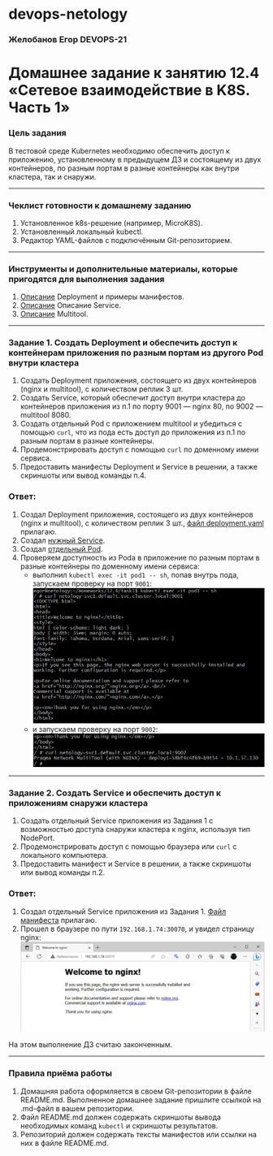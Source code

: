 # devops-netology

### Желобанов Егор DEVOPS-21

# Домашнее задание к занятию 12.4 «Сетевое взаимодействие в K8S. Часть 1»

### Цель задания

В тестовой среде Kubernetes необходимо обеспечить доступ к приложению, установленному в предыдущем ДЗ и состоящему из двух контейнеров, по разным портам в разные контейнеры как внутри кластера, так и снаружи.

------

### Чеклист готовности к домашнему заданию

1. Установленное k8s-решение (например, MicroK8S).
2. Установленный локальный kubectl.
3. Редактор YAML-файлов с подключённым Git-репозиторием.

------

### Инструменты и дополнительные материалы, которые пригодятся для выполнения задания

1. [Описание](https://kubernetes.io/docs/concepts/workloads/controllers/deployment/) Deployment и примеры манифестов.
2. [Описание](https://kubernetes.io/docs/concepts/services-networking/service/) Описание Service.
3. [Описание](https://github.com/wbitt/Network-MultiTool) Multitool.

------

### Задание 1. Создать Deployment и обеспечить доступ к контейнерам приложения по разным портам из другого Pod внутри кластера

1. Создать Deployment приложения, состоящего из двух контейнеров (nginx и multitool), с количеством реплик 3 шт.
2. Создать Service, который обеспечит доступ внутри кластера до контейнеров приложения из п.1 по порту 9001 — nginx 80, по 9002 — multitool 8080.
3. Создать отдельный Pod с приложением multitool и убедиться с помощью `curl`, что из пода есть доступ до приложения из п.1 по разным портам в разные контейнеры.
4. Продемонстрировать доступ с помощью `curl` по доменному имени сервиса.
5. Предоставить манифесты Deployment и Service в решении, а также скриншоты или вывод команды п.4.

### Ответ:
1. Создал Deployment приложения, состоящего из двух контейнеров (nginx и multitool), с количеством реплик 3 шт., [файл deployment.yaml](/practice/12.4/task1/deployment.yaml) прилагаю.
2. Создал [нужный Service](/practice/12.4/task1/service.yaml).
3. Создал [отдельный Pod](/practice/12.4/task1/pod.yaml).
4. Проверяем доступность из Poda в приложение по разным портам в разные контейнеры по доменному имени сервиса:
    * выполнил `kubectl exec -it pod1 -- sh`, попав внутрь пода, запускаем проверку на порт `9001`:  
    ![](/pics/12.4/srv-9001.jpg)  
    * и запускаем проверку на порт `9002`:  
    ![](/pics/12.4/srv-9002.jpg)  
------

### Задание 2. Создать Service и обеспечить доступ к приложениям снаружи кластера

1. Создать отдельный Service приложения из Задания 1 с возможностью доступа снаружи кластера к nginx, используя тип NodePort.
2. Продемонстрировать доступ с помощью браузера или `curl` с локального компьютера.
3. Предоставить манифест и Service в решении, а также скриншоты или вывод команды п.2.

### Ответ:
1. Создал отдельный Service приложения из Задания 1. [Файл манифеста](/practice/12.4/task2/service2.yaml) прилагаю.
2. Прошел в браузере по пути `192.168.1.74:30070`, и увидел страницу nginx:  
    ![](/pics/12.4/srv2-30070.jpg)  

На этом выполнение ДЗ считаю законченным.

------

### Правила приёма работы

1. Домашняя работа оформляется в своем Git-репозитории в файле README.md. Выполненное домашнее задание пришлите ссылкой на .md-файл в вашем репозитории.
2. Файл README.md должен содержать скриншоты вывода необходимых команд `kubectl` и скриншоты результатов.
3. Репозиторий должен содержать тексты манифестов или ссылки на них в файле README.md.

